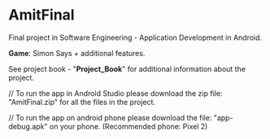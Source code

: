# AmitFinal
Final project in Software Engineering - Application Development in Android.

**Game**: Simon Says + additional features.

See project book - "**Project_Book**" for additional information about the project.

// To run the app in Android Studio please download the zip file: "AmitFinal.zip" for all the files in the project.

// To run the app on android phone please download the file: "app-debug.apk" on your phone. (Recommended phone: Pixel 2)



